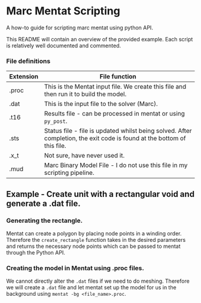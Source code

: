 # Marc Mentat Scripting
A how-to guide for scripting marc mentat using python API.

This README will contain an overview of the provided example. Each script is relatively well documented and commented.

### File definitions
| Extension  | File function |
| ------------- | ------------- |
| .proc | This is the Mentat input file. We create this file and then run it to build the model. |
| .dat  | This is the input file to the solver (Marc).  |
| .t16  | Results file - can be processed in mentat or using `py_post`.  |
| .sts  | Status file - file is updated whilst being solved. After completion, the exit code is found at the bottom of this file.  |
| .x_t  | Not sure, have never used it. |
| .mud  | Marc Binary Model File - I do not use this file in my scripting pipeline. |

## Example - Create unit with a rectangular void and generate a .dat file.

### Generating the rectangle.
Mentat can create a polygon by placing node points in a winding order. Therefore the `create_rectangle` function takes in the desired parameters and returns the necessary node points which can be passed to mentat through the Python API.

### Creating the model in Mentat using .proc files.
We cannot directly alter the `.dat` files if we need to do meshing. Therefore we will create a `.dat` file and let mentat set up the model for us in the background using `mentat -bg <file_name>.proc`.
